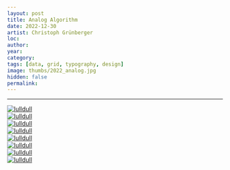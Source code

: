 ```yaml
---
layout: post
title: Analog Algorithm
date: 2022-12-30
artist: Christoph Grünberger
loc: 
author: 
year: 
category: 
tags: [data, grid, typography, design]
image: thumbs/2022_analog.jpg
hidden: false
permalink:
---
```






---



<div class="post_image">
	<a href="{{ site.baseurl }}/images/posts/2022_analog/001.jpg" target="_blank">
	<img src="{{ site.baseurl }}/images/posts/2022_analog/001.jpg" alt="lulldull"></a>
</div>

<div class="post_image">
	<a href="{{ site.baseurl }}/images/posts/2022_analog/002.jpg" target="_blank">
	<img src="{{ site.baseurl }}/images/posts/2022_analog/002.jpg" alt="lulldull"></a>
</div>

<div class="post_image">
	<a href="{{ site.baseurl }}/images/posts/2022_analog/003.jpg" target="_blank">
	<img src="{{ site.baseurl }}/images/posts/2022_analog/003.jpg" alt="lulldull"></a>
</div>

<div class="post_image">
	<a href="{{ site.baseurl }}/images/posts/2022_analog/004.jpg" target="_blank">
	<img src="{{ site.baseurl }}/images/posts/2022_analog/004.jpg" alt="lulldull"></a>
</div>

<div class="post_image">
	<a href="{{ site.baseurl }}/images/posts/2022_analog/005.jpg" target="_blank">
	<img src="{{ site.baseurl }}/images/posts/2022_analog/005.jpg" alt="lulldull"></a>
</div>

<div class="post_image">
	<a href="{{ site.baseurl }}/images/posts/2022_analog/006.jpg" target="_blank">
	<img src="{{ site.baseurl }}/images/posts/2022_analog/006.jpg" alt="lulldull"></a>
</div>

<div class="post_image">
	<a href="{{ site.baseurl }}/images/posts/2022_analog/007.jpg" target="_blank">
	<img src="{{ site.baseurl }}/images/posts/2022_analog/007.jpg" alt="lulldull"></a>
</div>

<div class="post_image">
	<a href="{{ site.baseurl }}/images/posts/2022_analog/008.jpg" target="_blank">
	<img src="{{ site.baseurl }}/images/posts/2022_analog/008.jpg" alt="lulldull"></a>
</div>